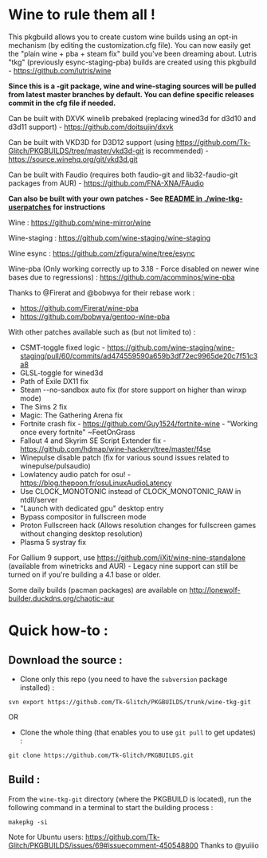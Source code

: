 # Wine to rule them all !

This pkgbuild allows you to create custom wine builds using an opt-in mechanism (by editing the customization.cfg file). You can now easily get the "plain wine + pba + steam fix" build you've been dreaming about. Lutris "tkg" (previously esync-staging-pba) builds are created using this pkgbuild - https://github.com/lutris/wine

**Since this is a -git package, wine and wine-staging sources will be pulled from latest master branches by default. You can define specific releases commit in the cfg file if needed.**

Can be built with DXVK winelib prebaked (replacing wined3d for d3d10 and d3d11 support) - https://github.com/doitsujin/dxvk

Can be built with VKD3D for D3D12 support (using https://github.com/Tk-Glitch/PKGBUILDS/tree/master/vkd3d-git is recommended) - https://source.winehq.org/git/vkd3d.git

Can be built with Faudio (requires both faudio-git and lib32-faudio-git packages from AUR) - https://github.com/FNA-XNA/FAudio

**Can also be built with your own patches - See [README in ./wine-tkg-userpatches](wine-tkg-userpatches/README.md) for instructions**

Wine : https://github.com/wine-mirror/wine

Wine-staging : https://github.com/wine-staging/wine-staging

Wine esync : https://github.com/zfigura/wine/tree/esync

Wine-pba (Only working correctly up to 3.18 - Force disabled on newer wine bases due to regressions) : https://github.com/acomminos/wine-pba

Thanks to @Firerat and @bobwya for their rebase work :
- https://github.com/Firerat/wine-pba
- https://github.com/bobwya/gentoo-wine-pba

With other patches available such as (but not limited to) :
- CSMT-toggle fixed logic - https://github.com/wine-staging/wine-staging/pull/60/commits/ad474559590a659b3df72ec9965de20c7f51c3a8
- GLSL-toggle for wined3d
- Path of Exile DX11 fix
- Steam --no-sandbox auto fix (for store support on higher than winxp mode)
- The Sims 2 fix
- Magic: The Gathering Arena fix
- Fortnite crash fix - https://github.com/Guy1524/fortnite-wine - "Working once every fortnite" ~FeetOnGrass
- Fallout 4 and Skyrim SE Script Extender fix - https://github.com/hdmap/wine-hackery/tree/master/f4se
- Winepulse disable patch (fix for various sound issues related to winepulse/pulsaudio)
- Lowlatency audio patch for osu! - https://blog.thepoon.fr/osuLinuxAudioLatency
- Use CLOCK_MONOTONIC instead of CLOCK_MONOTONIC_RAW in ntdll/server
- "Launch with dedicated gpu" desktop entry
- Bypass compositor in fullscreen mode
- Proton Fullscreen hack (Allows resolution changes for fullscreen games without changing desktop resolution)
- Plasma 5 systray fix

For Gallium 9 support, use https://github.com/iXit/wine-nine-standalone (available from winetricks and AUR) - Legacy nine support can still be turned on if you're building a 4.1 base or older.

Some daily builds (pacman packages) are available on http://lonewolf-builder.duckdns.org/chaotic-aur


# Quick how-to :

## Download the source :

 * Clone only this repo (you need to have the `subversion` package installed) :
```
svn export https://github.com/Tk-Glitch/PKGBUILDS/trunk/wine-tkg-git
```

OR

 * Clone the whole thing (that enables you to use `git pull` to get updates) :
```
git clone https://github.com/Tk-Glitch/PKGBUILDS.git
```


## Build :

From the `wine-tkg-git` directory (where the PKGBUILD is located), run the following command in a terminal to start the building process :
```
makepkg -si
```


Note for Ubuntu users: https://github.com/Tk-Glitch/PKGBUILDS/issues/69#issuecomment-450548800 Thanks to @yuiiio
